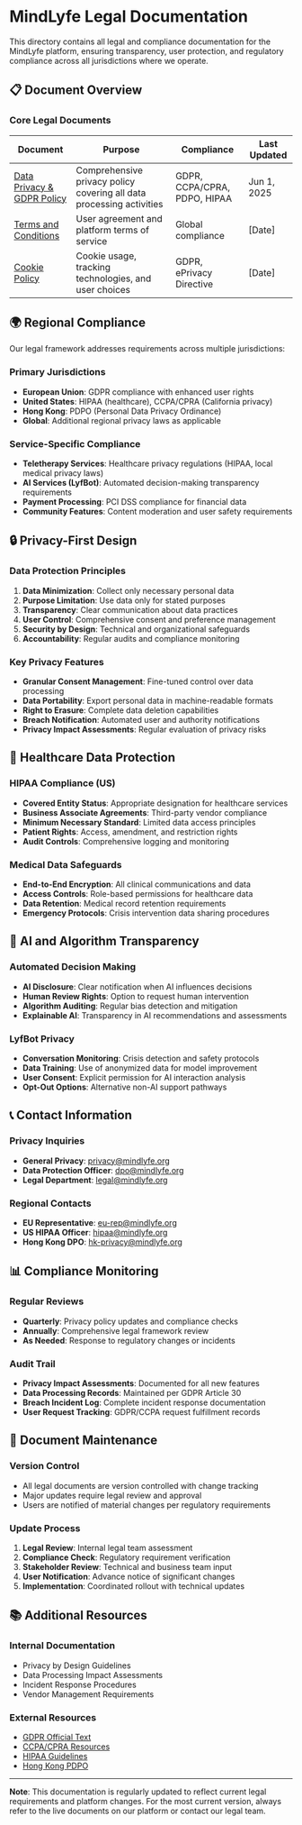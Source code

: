 # MindLyfe Legal Documentation

This directory contains all legal and compliance documentation for the MindLyfe platform, ensuring transparency, user protection, and regulatory compliance across all jurisdictions where we operate.

## 📋 Document Overview

### Core Legal Documents

| Document | Purpose | Compliance | Last Updated |
|----------|---------|------------|--------------|
| [Data Privacy & GDPR Policy](./data_privacy_gdpr_policy.md) | Comprehensive privacy policy covering all data processing activities | GDPR, CCPA/CPRA, PDPO, HIPAA | Jun 1, 2025 |
| [Terms and Conditions](./terms_and_conditions.md) | User agreement and platform terms of service | Global compliance | [Date] |
| [Cookie Policy](./cookie_policy.md) | Cookie usage, tracking technologies, and user choices | GDPR, ePrivacy Directive | [Date] |

## 🌍 Regional Compliance

Our legal framework addresses requirements across multiple jurisdictions:

### Primary Jurisdictions
- **European Union**: GDPR compliance with enhanced user rights
- **United States**: HIPAA (healthcare), CCPA/CPRA (California privacy)
- **Hong Kong**: PDPO (Personal Data Privacy Ordinance)
- **Global**: Additional regional privacy laws as applicable

### Service-Specific Compliance
- **Teletherapy Services**: Healthcare privacy regulations (HIPAA, local medical privacy laws)
- **AI Services (LyfBot)**: Automated decision-making transparency requirements
- **Payment Processing**: PCI DSS compliance for financial data
- **Community Features**: Content moderation and user safety requirements

## 🔒 Privacy-First Design

### Data Protection Principles
1. **Data Minimization**: Collect only necessary personal data
2. **Purpose Limitation**: Use data only for stated purposes
3. **Transparency**: Clear communication about data practices
4. **User Control**: Comprehensive consent and preference management
5. **Security by Design**: Technical and organizational safeguards
6. **Accountability**: Regular audits and compliance monitoring

### Key Privacy Features
- **Granular Consent Management**: Fine-tuned control over data processing
- **Data Portability**: Export personal data in machine-readable formats
- **Right to Erasure**: Complete data deletion capabilities
- **Breach Notification**: Automated user and authority notifications
- **Privacy Impact Assessments**: Regular evaluation of privacy risks

## 🏥 Healthcare Data Protection

### HIPAA Compliance (US)
- **Covered Entity Status**: Appropriate designation for healthcare services
- **Business Associate Agreements**: Third-party vendor compliance
- **Minimum Necessary Standard**: Limited data access principles
- **Patient Rights**: Access, amendment, and restriction rights
- **Audit Controls**: Comprehensive logging and monitoring

### Medical Data Safeguards
- **End-to-End Encryption**: All clinical communications and data
- **Access Controls**: Role-based permissions for healthcare data
- **Data Retention**: Medical record retention requirements
- **Emergency Protocols**: Crisis intervention data sharing procedures

## 🤖 AI and Algorithm Transparency

### Automated Decision Making
- **AI Disclosure**: Clear notification when AI influences decisions
- **Human Review Rights**: Option to request human intervention
- **Algorithm Auditing**: Regular bias detection and mitigation
- **Explainable AI**: Transparency in AI recommendations and assessments

### LyfBot Privacy
- **Conversation Monitoring**: Crisis detection and safety protocols
- **Data Training**: Use of anonymized data for model improvement
- **User Consent**: Explicit permission for AI interaction analysis
- **Opt-Out Options**: Alternative non-AI support pathways

## 📞 Contact Information

### Privacy Inquiries
- **General Privacy**: privacy@mindlyfe.org
- **Data Protection Officer**: dpo@mindlyfe.org
- **Legal Department**: legal@mindlyfe.org

### Regional Contacts
- **EU Representative**: eu-rep@mindlyfe.org
- **US HIPAA Officer**: hipaa@mindlyfe.org
- **Hong Kong DPO**: hk-privacy@mindlyfe.org

## 📊 Compliance Monitoring

### Regular Reviews
- **Quarterly**: Privacy policy updates and compliance checks
- **Annually**: Comprehensive legal framework review
- **As Needed**: Response to regulatory changes or incidents

### Audit Trail
- **Privacy Impact Assessments**: Documented for all new features
- **Data Processing Records**: Maintained per GDPR Article 30
- **Breach Incident Log**: Complete incident response documentation
- **User Request Tracking**: GDPR/CCPA request fulfillment records

## 🔄 Document Maintenance

### Version Control
- All legal documents are version controlled with change tracking
- Major updates require legal review and approval
- Users are notified of material changes per regulatory requirements

### Update Process
1. **Legal Review**: Internal legal team assessment
2. **Compliance Check**: Regulatory requirement verification
3. **Stakeholder Review**: Technical and business team input
4. **User Notification**: Advance notice of significant changes
5. **Implementation**: Coordinated rollout with technical updates

## 📚 Additional Resources

### Internal Documentation
- Privacy by Design Guidelines
- Data Processing Impact Assessments
- Incident Response Procedures
- Vendor Management Requirements

### External Resources
- [GDPR Official Text](https://gdpr-info.eu/)
- [CCPA/CPRA Resources](https://oag.ca.gov/privacy/ccpa)
- [HIPAA Guidelines](https://www.hhs.gov/hipaa/)
- [Hong Kong PDPO](https://www.pcpd.org.hk/)

---

**Note**: This documentation is regularly updated to reflect current legal requirements and platform changes. For the most current version, always refer to the live documents on our platform or contact our legal team.